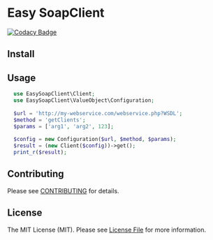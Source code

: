 # Easy SoapClient

[![Codacy Badge](https://api.codacy.com/project/badge/Grade/7090e5cdd4cf4e92971995ff672eb122)](https://www.codacy.com/app/Thomas-Matheus/easy-soapclient?utm_source=github.com&utm_medium=referral&utm_content=Thomas-Matheus/easy-soapclient&utm_campaign=badger)

## Install

## Usage

```php
  use EasySoapClient\Client;
  use EasySoapClient\ValueObject\Configuration;
  
  $url = 'http://my-webservice.com/webservice.php?WSDL';
  $method = 'getClients';
  $params = ['arg1', 'arg2', 123];
  
  $config = new Configuration($url, $method, $params);
  $result = (new Client($config))->get();
  print_r($result);
```

## Contributing

Please see [CONTRIBUTING]() for details.

## License

The MIT License (MIT). Please see [License File](https://github.com/Thomas-Matheus/easy-soapclient/blob/master/LICENSE) for more information.
